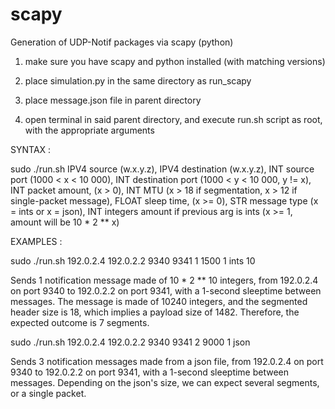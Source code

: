 # scapy

Generation of UDP-Notif packages via scapy (python)

1) make sure you have scapy and python installed (with matching versions)

2) place simulation.py in the same directory as run_scapy

3) place message.json file in parent directory

4) open terminal in said parent directory, and execute run.sh script as root, with the appropriate arguments

SYNTAX :

sudo ./run.sh IPV4 source (w.x.y.z), IPV4 destination (w.x.y.z), INT source port (1000 < x < 10 000), INT destination port (1000 < y < 10 000, y != x), INT packet amount, (x > 0), INT MTU (x > 18 if segmentation, x > 12 if single-packet message), FLOAT sleep time, (x >= 0), STR message type (x = ints or x = json), INT integers amount if previous arg is ints (x >= 1, amount will be 10 * 2 ** x)

EXAMPLES :

sudo ./run.sh 192.0.2.4 192.0.2.2 9340 9341 1 1500 1 ints 10

Sends 1 notification message made of 10 * 2 ** 10 integers, from 192.0.2.4 on port 9340 to 192.0.2.2 on port 9341, with a 1-second sleeptime between messages. The message is made of 10240 integers, and the segmented header size is 18, which implies a payload size of 1482. Therefore, the expected outcome is 7 segments.

sudo ./run.sh 192.0.2.4 192.0.2.2 9340 9341 2 9000 1 json

Sends 3 notification messages made from a json file, from 192.0.2.4 on port 9340 to 192.0.2.2 on port 9341, with a 1-second sleeptime between messages. Depending on the json's size, we can expect several segments, or a single packet.